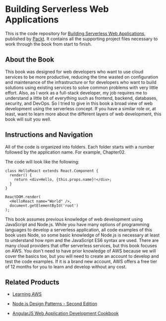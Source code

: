 # Building Serverless Web Applications
This is the code repository for [Building Serverless Web Applications](https://www.packtpub.com/application-development/building-serverless-web-applications?utm_source=github&utm_medium=repository&utm_campaign=9781787126473), published by [Packt](https://www.packtpub.com/?utm_source=github). It contains all the supporting project files necessary to work through the book from start to finish.
## About the Book
This book was designed for web developers who want to use cloud services to be more
productive, reducing the time wasted on configuration and maintenance of the
infrastructure or for developers who want to build solutions using existing services to solve
common problems with very little effort.
Also, as I work as a full-stack developer, my job requires me to understand a little bit of
everything such as frontend, backend, databases, security, and DevOps. So I tried to give in
this book a broad view of web development using the serverless concept. If you have a
similar role or, at least, want to learn more about the different layers of web development,
this book will suit you well.
## Instructions and Navigation
All of the code is organized into folders. Each folder starts with a number followed by the application name. For example, Chapter02.



The code will look like the following:
```
class HelloReact extends React.Component {
  render() {
    return <div>Hello, {this.props.name}!</div>;
  }
}

ReactDOM.render(
  <HelloReact name="World" />,
  document.getElementById('root')
);
```

This book assumes previous knowledge of web development using JavaScript and Node.js.
While you have many options of programming languages to develop a serverless
application, all code examples of this book uses Node, so some basic knowledge of Node.js
is necessary at least to understand how npm and the JavaScript ES6 syntax are used.
There are many cloud providers that offer serverless services, but this book focuses on
AWS. You don't need to have prior knowledge of AWS because we will cover the basics too,
but you will need to create an account to develop and test the code examples. If it is a brand
new account, AWS offers a free tier of 12 months for you to learn and develop without any
cost.

## Related Products
* [Learning AWS](https://www.packtpub.com/virtualization-and-cloud/learning-aws?utm_source=github&utm_medium=repository&utm_campaign=9781784394639)

* [Node.js Design Patterns - Second Edition](https://www.packtpub.com/web-development/nodejs-design-patterns-second-edition?utm_source=github&utm_medium=repository&utm_campaign=9781785885587)

* [AngularJS Web Application Development Cookbook](https://www.packtpub.com/web-development/angularjs-web-application-development-cookbook?utm_source=github&utm_medium=repository&utm_campaign=9781783283354)

